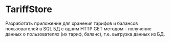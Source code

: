 # TariffStore
Разработать приложение для хранения тарифов и балансов пользователей в SQL БД с одним HTTP GET методом - получение
данных о пользователях (их тариф, баланс), т.е. выгрузка данных из БД.
